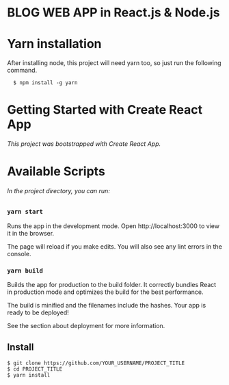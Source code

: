 # BLOG WEB APP in React.js & Node.js

# Yarn installation
  After installing node, this project will need yarn too, so just run the following command.

      $ npm install -g yarn
      
      
      
  # Getting Started with Create React App
###### This project was bootstrapped with Create React App.

# Available Scripts
######  In the project directory, you can run:

### `yarn start`

 Runs the app in the development mode.
Open http://localhost:3000 to view it in the browser.

The page will reload if you make edits.
You will also see any lint errors in the console.

### `yarn build`

Builds the app for production to the build folder.
It correctly bundles React in production mode and optimizes the build for the best performance.

The build is minified and the filenames include the hashes.
Your app is ready to be deployed!

See the section about deployment for more information.


 ## Install

    $ git clone https://github.com/YOUR_USERNAME/PROJECT_TITLE
    $ cd PROJECT_TITLE
    $ yarn install
